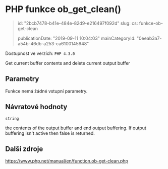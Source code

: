 PHP funkce ob_get_clean()
=========================

> id: "2bcb7478-b41e-484e-82d9-e216497f092d"
> slug:
> 	cs: funkce-ob-get-clean
>
> publicationDate: "2019-09-11 10:04:03"
> mainCategoryId: "0eeab3a7-a54b-46db-a253-ca6100145648"

Dostupnost ve verzích: `PHP 4.3.0`

Get current buffer contents and delete current output buffer


Parametry
--------------

Funkce nemá žádné vstupní parametry.

Návratové hodnoty
----------------

`string`

the contents of the output buffer and end output buffering.
If output buffering isn't active then false is returned.

Další zdroje
------------

https://www.php.net/manual/en/function.ob-get-clean.php
